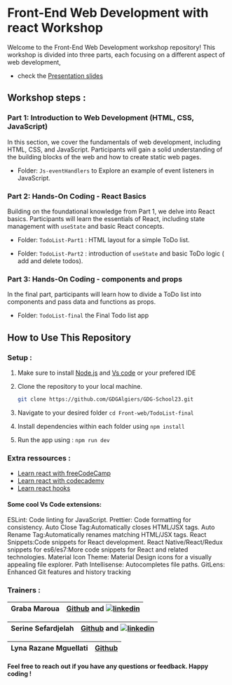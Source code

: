 # Front-End Web Development with react Workshop 

Welcome to the Front-End Web Development workshop repository! This workshop is divided into three parts, each focusing on a different aspect of web development, 
- check the [Presentation slides](https://www.canva.com/design/DAF2F_JigJk/DPh2dhmGz78nue9hMLTUXg/view?utm_content=DAF2F_JigJk&utm_campaign=designshare&utm_medium=link&utm_source=editor)

## Workshop steps :
### Part 1: Introduction to Web Development (HTML, CSS, JavaScript)

In this section, we cover the fundamentals of web development, including HTML, CSS, and JavaScript. Participants will gain a solid understanding of the building blocks of the web and how to create static web pages. 


- Folder: `Js-eventHandlers` to Explore an example of event listeners in JavaScript.

### Part 2: Hands-On Coding - React Basics 

Building on the foundational knowledge from Part 1, we delve into React basics. Participants will learn the essentials of React, including state management with `useState` and basic React concepts.

- Folder: `TodoList-Part1` : HTML layout for a simple ToDo list.

- Folder: `TodoList-Part2` : introduction of `useState` and basic ToDo logic ( add and delete todos).

### Part 3: Hands-On Coding - components and props

In the final part, participants will learn how to divide a ToDo list into components and pass data and functions as props.

- Folder: `TodoList-final` the Final Todo list app 

## How to Use This Repository
### Setup :
1. Make sure to install [Node.js](https://www.youtube.com/watch?v=__7eOCxJyow) and [Vs code]( https://code.visualstudio.com/download) or your prefered IDE

2. Clone the repository to your local machine.
   ```bash
   git clone https://github.com/GDGAlgiers/GDG-School23.git

3. Navigate to your desired folder ```cd Front-web/TodoList-final  ```
4.  Install dependencies within each folder using ```npm install```
5. Run the app using : ```npm run dev```

### Extra ressources :
- [Learn react with freeCodeCamp](https://www.youtube.com/watch?v=bMknfKXIFA8&ab_channel=freeCodeCamp.org)
- [Learn react with codecademy](https://www.codecademy.com/learn/react-101)
- [Learn react hooks](https://www.youtube.com/watch?v=O6P86uwfdR0&list=PLZlA0Gpn_vH8EtggFGERCwMY5u5hOjf-h&ab_channel=WebDevSimplified)
#### Some cool Vs Code extensions:
ESLint: Code linting for JavaScript.
Prettier: Code formatting for consistency.
Auto Close Tag:Automatically closes HTML/JSX tags.
Auto Rename Tag:Automatically renames matching HTML/JSX tags.
React Snippets:Code snippets for React development.
React Native/React/Redux snippets for es6/es7:More code snippets for React and related technologies.
Material Icon Theme: Material Design icons for a visually appealing file explorer.
Path Intellisense: Autocompletes file paths.
GitLens: Enhanced Git features and history tracking
### Trainers :
 |  Graba Maroua      |                                                                                             [Github](https://github.com/graba0maroua)  and  [![linkedin](https://img.shields.io/badge/linkedin-0A66C2?style=for-the-badge&logo=linkedin&logoColor=white)](https://www.linkedin.com/in/maroua-graba-9961b1248//)    |
| ----------------- | ------------------------------------------------------------------ |

| Serine Sefardjelah|                                                                                             [Github](https://github.com/serinesefardjelah)  and  [![linkedin](https://img.shields.io/badge/linkedin-0A66C2?style=for-the-badge&logo=linkedin&logoColor=white)](https://www.linkedin.com/in/serinesefardjelah?utm_source=share&utm_campaign=share_via&utm_content=profile&utm_medium=android_app)    |
| ----------------- | ------------------------------------------------------------------ |
 
 | Lyna Razane Mguellati     |                                                                                             [Github](https://github.com/graba0maroua)   |
| ----------------- | ------------------------------------------------------------------ |

#### Feel free to reach out if you have any questions or feedback. Happy coding !
